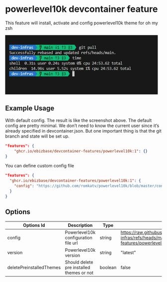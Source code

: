 # powerlevel10k devcontainer feature

This feature will install, activate and config powerlevel10k theme for oh my zsh

![Screenshot](https://github.com/ebizbase/dev-infras/raw/main/devcontainer-features/powerlevel10k/screenshot.png)

## Example Usage

With default config. The result is like the screenshot above. The default config are pretty minimal. We don’t need to know the current user since it’s already specified in devcontainer.json. But one important thing is that the git branch and state will be set up.

```json
"features": {
    "ghcr.io/ebizbase/devcontainer-features/powerlevel10k:1": {}
}
```

You can define custom config file

```json
"features": {
  "ghcr.io/ebizbase/devcontainer-features/powerlevel10k:1": {
    "config": "https://github.com/romkatv/powerlevel10k/blob/master/config/p10k-lean-8colors.zsh"
  }
}
```

## Options

| Options Id               | Description                               | Type    | Default                                                                                                            |
| ------------------------ | ----------------------------------------- | ------- | ------------------------------------------------------------------------------------------------------------------ |
| config                   | Powerlevel10k configuration file url      | string  | https://raw.githubusercontent.com/ebizbase/dev-infras/refs/heads/main/devcontainer-features/powerlevel10k/p10k.zsh |
| version                  | Powerlevel10k version                     | string  | "latest"                                                                                                           |
| deletePreinstalledThemes | Should delete pre installed themes or not | boolean | false                                                                                                              |
